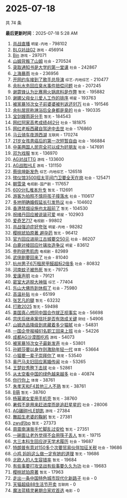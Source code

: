 # 2025-07-18

共 74 条


<!-- BEGIN -->

**最后更新时间**：2025-07-18 5:28 AM
1. [肖战直播](https://m.weibo.cn/search?containerid=100103type%3D1%26t%3D10%26q%3D%E8%82%96%E6%88%98%E7%9B%B4%E6%92%AD&stream_entry_id=31&isnewpage=1&extparam=seat%3D1%26dgr%3D0%26filter_type%3Drealtimehot%26c_type%3D31%26band_rank%3D1%26pos%3D0%26realpos%3D1%26flag%3D16%26stream_entry_id%3D31%26lcate%3D5001%26cate%3D5001%26q%3D%25E8%2582%2596%25E6%2588%2598%25E7%259B%25B4%25E6%2592%25AD%26display_time%3D1752770282%26pre_seqid%3D1752770282621099630133) `明星-内地` - 798102
2. [BLG对战G2](https://m.weibo.cn/search?containerid=100103type%3D1%26t%3D10%26q%3D%23BLG%E5%AF%B9%E6%88%98G2%23&stream_entry_id=31&isnewpage=1&extparam=seat%3D1%26dgr%3D0%26filter_type%3Drealtimehot%26c_type%3D31%26band_rank%3D14%26pos%3D13%26realpos%3D14%26flag%3D0%26stream_entry_id%3D31%26lcate%3D5001%26cate%3D5001%26q%3D%2523BLG%25E5%25AF%25B9%25E6%2588%2598G2%2523%26display_time%3D1752770282%26pre_seqid%3D1752770282621099630133) `游戏` - 456914
3. [Bin](https://m.weibo.cn/search?containerid=100103type%3D1%26t%3D10%26q%3DBin&stream_entry_id=31&isnewpage=1&extparam=seat%3D1%26band_rank%3D1%26dgr%3D0%26filter_type%3Drealtimehot%26c_type%3D31%26flag%3D1%26pos%3D0%26cate%3D5001%26realpos%3D1%26stream_entry_id%3D31%26lcate%3D5001%26q%3DBin%26display_time%3D1752777761%26pre_seqid%3D1752777761540911788102) `游戏` - 297071
4. [山姆背叛了山姆](https://m.weibo.cn/search?containerid=100103type%3D1%26t%3D10%26q%3D%23%E5%B1%B1%E5%A7%86%E8%83%8C%E5%8F%9B%E4%BA%86%E5%B1%B1%E5%A7%86%23&stream_entry_id=31&isnewpage=1&extparam=seat%3D1%26dgr%3D0%26filter_type%3Drealtimehot%26c_type%3D31%26band_rank%3D2%26pos%3D1%26realpos%3D2%26flag%3D0%26stream_entry_id%3D31%26lcate%3D5001%26cate%3D5001%26q%3D%2523%25E5%25B1%25B1%25E5%25A7%2586%25E8%2583%258C%25E5%258F%259B%25E4%25BA%2586%25E5%25B1%25B1%25E5%25A7%2586%2523%26display_time%3D1752770282%26pre_seqid%3D1752770282621099630133) `社会` - 270524
5. [录取通知书是大学的第一堂课](https://m.weibo.cn/search?containerid=100103type%3D1%26t%3D10%26q%3D%23%E5%BD%95%E5%8F%96%E9%80%9A%E7%9F%A5%E4%B9%A6%E6%98%AF%E5%A4%A7%E5%AD%A6%E7%9A%84%E7%AC%AC%E4%B8%80%E5%A0%82%E8%AF%BE%23&stream_entry_id=31&isnewpage=1&extparam=seat%3D1%26dgr%3D0%26filter_type%3Drealtimehot%26c_type%3D31%26band_rank%3D3%26pos%3D2%26realpos%3D3%26flag%3D0%26stream_entry_id%3D31%26lcate%3D5001%26cate%3D5001%26q%3D%2523%25E5%25BD%2595%25E5%258F%2596%25E9%2580%259A%25E7%259F%25A5%25E4%25B9%25A6%25E6%2598%25AF%25E5%25A4%25A7%25E5%25AD%25A6%25E7%259A%2584%25E7%25AC%25AC%25E4%25B8%2580%25E5%25A0%2582%25E8%25AF%25BE%2523%26display_time%3D1752770282%26pre_seqid%3D1752770282621099630133) `社会` - 242867
6. [上海暴雨](https://m.weibo.cn/search?containerid=100103type%3D1%26t%3D10%26q%3D%E4%B8%8A%E6%B5%B7%E6%9A%B4%E9%9B%A8&stream_entry_id=31&isnewpage=1&extparam=seat%3D1%26dgr%3D0%26filter_type%3Drealtimehot%26c_type%3D31%26band_rank%3D4%26pos%3D3%26realpos%3D4%26flag%3D0%26stream_entry_id%3D31%26lcate%3D5001%26cate%3D5001%26q%3D%25E4%25B8%258A%25E6%25B5%25B7%25E6%259A%25B4%25E9%259B%25A8%26display_time%3D1752770282%26pre_seqid%3D1752770282621099630133) `社会` - 236956
7. [开网约车接到了歌手总导演](https://m.weibo.cn/search?containerid=100103type%3D1%26t%3D10%26q%3D%E5%BC%80%E7%BD%91%E7%BA%A6%E8%BD%A6%E6%8E%A5%E5%88%B0%E4%BA%86%E6%AD%8C%E6%89%8B%E6%80%BB%E5%AF%BC%E6%BC%94&stream_entry_id=31&isnewpage=1&extparam=seat%3D1%26dgr%3D0%26filter_type%3Drealtimehot%26c_type%3D31%26band_rank%3D5%26pos%3D4%26realpos%3D5%26flag%3D1%26stream_entry_id%3D31%26lcate%3D5001%26cate%3D5001%26q%3D%25E5%25BC%2580%25E7%25BD%2591%25E7%25BA%25A6%25E8%25BD%25A6%25E6%258E%25A5%25E5%2588%25B0%25E4%25BA%2586%25E6%25AD%258C%25E6%2589%258B%25E6%2580%25BB%25E5%25AF%25BC%25E6%25BC%2594%26display_time%3D1752770282%26pre_seqid%3D1752770282621099630133) `综艺-内地综艺` - 210477
8. [余杭水务回应臭水事件赔偿问题](https://m.weibo.cn/search?containerid=100103type%3D1%26t%3D10%26q%3D%23%E4%BD%99%E6%9D%AD%E6%B0%B4%E5%8A%A1%E5%9B%9E%E5%BA%94%E8%87%AD%E6%B0%B4%E4%BA%8B%E4%BB%B6%E8%B5%94%E5%81%BF%E9%97%AE%E9%A2%98%23&stream_entry_id=31&isnewpage=1&extparam=seat%3D1%26dgr%3D0%26filter_type%3Drealtimehot%26c_type%3D31%26band_rank%3D6%26pos%3D5%26realpos%3D6%26flag%3D1%26stream_entry_id%3D31%26lcate%3D5001%26cate%3D5001%26q%3D%2523%25E4%25BD%2599%25E6%259D%25AD%25E6%25B0%25B4%25E5%258A%25A1%25E5%259B%259E%25E5%25BA%2594%25E8%2587%25AD%25E6%25B0%25B4%25E4%25BA%258B%25E4%25BB%25B6%25E8%25B5%2594%25E5%2581%25BF%25E9%2597%25AE%25E9%25A2%2598%2523%26display_time%3D1752770282%26pre_seqid%3D1752770282621099630133) `社会` - 207245
9. [谢霆锋认为比赛用火锅底料是作弊](https://m.weibo.cn/search?containerid=100103type%3D1%26t%3D10%26q%3D%E8%B0%A2%E9%9C%86%E9%94%8B%E8%AE%A4%E4%B8%BA%E6%AF%94%E8%B5%9B%E7%94%A8%E7%81%AB%E9%94%85%E5%BA%95%E6%96%99%E6%98%AF%E4%BD%9C%E5%BC%8A&stream_entry_id=31&isnewpage=1&extparam=seat%3D1%26dgr%3D0%26filter_type%3Drealtimehot%26c_type%3D31%26band_rank%3D7%26pos%3D6%26realpos%3D7%26flag%3D0%26stream_entry_id%3D31%26lcate%3D5001%26cate%3D5001%26q%3D%25E8%25B0%25A2%25E9%259C%2586%25E9%2594%258B%25E8%25AE%25A4%25E4%25B8%25BA%25E6%25AF%2594%25E8%25B5%259B%25E7%2594%25A8%25E7%2581%25AB%25E9%2594%2585%25E5%25BA%2595%25E6%2596%2599%25E6%2598%25AF%25E4%25BD%259C%25E5%25BC%258A%26display_time%3D1752770282%26pre_seqid%3D1752770282621099630133) `暂无` - 195882
10. [谢娜父母女儿爱人工作的排序](https://m.weibo.cn/search?containerid=100103type%3D1%26t%3D10%26q%3D%23%E8%B0%A2%E5%A8%9C%E7%88%B6%E6%AF%8D%E5%A5%B3%E5%84%BF%E7%88%B1%E4%BA%BA%E5%B7%A5%E4%BD%9C%E7%9A%84%E6%8E%92%E5%BA%8F%23&stream_entry_id=31&isnewpage=1&extparam=seat%3D1%26dgr%3D0%26filter_type%3Drealtimehot%26c_type%3D31%26band_rank%3D8%26pos%3D7%26realpos%3D8%26flag%3D0%26stream_entry_id%3D31%26lcate%3D5001%26cate%3D5001%26q%3D%2523%25E8%25B0%25A2%25E5%25A8%259C%25E7%2588%25B6%25E6%25AF%258D%25E5%25A5%25B3%25E5%2584%25BF%25E7%2588%25B1%25E4%25BA%25BA%25E5%25B7%25A5%25E4%25BD%259C%25E7%259A%2584%25E6%258E%2592%25E5%25BA%258F%2523%26display_time%3D1752770282%26pre_seqid%3D1752770282621099630133) `明星` - 193763
11. [被家暴16次女子前婆婆被判返还91万](https://m.weibo.cn/search?containerid=100103type%3D1%26t%3D10%26q%3D%23%E8%A2%AB%E5%AE%B6%E6%9A%B416%E6%AC%A1%E5%A5%B3%E5%AD%90%E5%89%8D%E5%A9%86%E5%A9%86%E8%A2%AB%E5%88%A4%E8%BF%94%E8%BF%9891%E4%B8%87%23&stream_entry_id=31&isnewpage=1&extparam=seat%3D1%26dgr%3D0%26filter_type%3Drealtimehot%26c_type%3D31%26band_rank%3D9%26pos%3D8%26realpos%3D9%26flag%3D0%26stream_entry_id%3D31%26lcate%3D5001%26cate%3D5001%26q%3D%2523%25E8%25A2%25AB%25E5%25AE%25B6%25E6%259A%25B416%25E6%25AC%25A1%25E5%25A5%25B3%25E5%25AD%2590%25E5%2589%258D%25E5%25A9%2586%25E5%25A9%2586%25E8%25A2%25AB%25E5%2588%25A4%25E8%25BF%2594%25E8%25BF%259891%25E4%25B8%2587%2523%26display_time%3D1752770282%26pre_seqid%3D1752770282621099630133) `社会` - 191546
12. [余杭居民称淋浴后全身都是臭的](https://m.weibo.cn/search?containerid=100103type%3D1%26t%3D10%26q%3D%23%E4%BD%99%E6%9D%AD%E5%B1%85%E6%B0%91%E7%A7%B0%E6%B7%8B%E6%B5%B4%E5%90%8E%E5%85%A8%E8%BA%AB%E9%83%BD%E6%98%AF%E8%87%AD%E7%9A%84%23&stream_entry_id=31&isnewpage=1&extparam=seat%3D1%26dgr%3D0%26filter_type%3Drealtimehot%26c_type%3D31%26band_rank%3D10%26pos%3D9%26realpos%3D10%26flag%3D1%26stream_entry_id%3D31%26lcate%3D5001%26cate%3D5001%26q%3D%2523%25E4%25BD%2599%25E6%259D%25AD%25E5%25B1%2585%25E6%25B0%2591%25E7%25A7%25B0%25E6%25B7%258B%25E6%25B5%25B4%25E5%2590%258E%25E5%2585%25A8%25E8%25BA%25AB%25E9%2583%25BD%25E6%2598%25AF%25E8%2587%25AD%25E7%259A%2584%2523%26display_time%3D1752770282%26pre_seqid%3D1752770282621099630133) `社会` - 190335
13. [宝剑嫂雨哥分手](https://m.weibo.cn/search?containerid=100103type%3D1%26t%3D10%26q%3D%E5%AE%9D%E5%89%91%E5%AB%82%E9%9B%A8%E5%93%A5%E5%88%86%E6%89%8B&stream_entry_id=31&isnewpage=1&extparam=seat%3D1%26dgr%3D0%26filter_type%3Drealtimehot%26c_type%3D31%26band_rank%3D11%26pos%3D10%26realpos%3D11%26flag%3D2%26stream_entry_id%3D31%26lcate%3D5001%26cate%3D5001%26q%3D%25E5%25AE%259D%25E5%2589%2591%25E5%25AB%2582%25E9%259B%25A8%25E5%2593%25A5%25E5%2588%2586%25E6%2589%258B%26display_time%3D1752770282%26pre_seqid%3D1752770282621099630133) `暂无` - 184543
14. [网红阿家高考成绩462分](https://m.weibo.cn/search?containerid=100103type%3D1%26t%3D10%26q%3D%23%E7%BD%91%E7%BA%A2%E9%98%BF%E5%AE%B6%E9%AB%98%E8%80%83%E6%88%90%E7%BB%A9462%E5%88%86%23&stream_entry_id=31&isnewpage=1&extparam=seat%3D1%26dgr%3D0%26filter_type%3Drealtimehot%26c_type%3D31%26band_rank%3D12%26pos%3D11%26realpos%3D12%26flag%3D1%26stream_entry_id%3D31%26lcate%3D5001%26cate%3D5001%26q%3D%2523%25E7%25BD%2591%25E7%25BA%25A2%25E9%2598%25BF%25E5%25AE%25B6%25E9%25AB%2598%25E8%2580%2583%25E6%2588%2590%25E7%25BB%25A9462%25E5%2588%2586%2523%26display_time%3D1752770282%26pre_seqid%3D1752770282621099630133) `社会` - 181875
15. [网红老板西藏自驾途中去世](https://m.weibo.cn/search?containerid=100103type%3D1%26t%3D10%26q%3D%23%E7%BD%91%E7%BA%A2%E8%80%81%E6%9D%BF%E8%A5%BF%E8%97%8F%E8%87%AA%E9%A9%BE%E9%80%94%E4%B8%AD%E5%8E%BB%E4%B8%96%23&stream_entry_id=31&isnewpage=1&extparam=seat%3D1%26dgr%3D0%26filter_type%3Drealtimehot%26c_type%3D31%26band_rank%3D13%26pos%3D12%26realpos%3D13%26flag%3D0%26stream_entry_id%3D31%26lcate%3D5001%26cate%3D5001%26q%3D%2523%25E7%25BD%2591%25E7%25BA%25A2%25E8%2580%2581%25E6%259D%25BF%25E8%25A5%25BF%25E8%2597%258F%25E8%2587%25AA%25E9%25A9%25BE%25E9%2580%2594%25E4%25B8%25AD%25E5%258E%25BB%25E4%25B8%2596%2523%26display_time%3D1752770282%26pre_seqid%3D1752770282621099630133) `社会` - 176860
16. [马云骑车夜游西湖](https://m.weibo.cn/search?containerid=100103type%3D1%26t%3D10%26q%3D%23%E9%A9%AC%E4%BA%91%E9%AA%91%E8%BD%A6%E5%A4%9C%E6%B8%B8%E8%A5%BF%E6%B9%96%23&stream_entry_id=31&isnewpage=1&extparam=seat%3D1%26dgr%3D0%26filter_type%3Drealtimehot%26c_type%3D31%26band_rank%3D15%26pos%3D14%26realpos%3D15%26flag%3D0%26stream_entry_id%3D31%26lcate%3D5001%26cate%3D5001%26q%3D%2523%25E9%25A9%25AC%25E4%25BA%2591%25E9%25AA%2591%25E8%25BD%25A6%25E5%25A4%259C%25E6%25B8%25B8%25E8%25A5%25BF%25E6%25B9%2596%2523%26display_time%3D1752770282%26pre_seqid%3D1752770282621099630133) `互联网` - 170274
17. [21岁女孩患癌后的第一次短暂自由](https://m.weibo.cn/search?containerid=100103type%3D1%26t%3D10%26q%3D%2321%E5%B2%81%E5%A5%B3%E5%AD%A9%E6%82%A3%E7%99%8C%E5%90%8E%E7%9A%84%E7%AC%AC%E4%B8%80%E6%AC%A1%E7%9F%AD%E6%9A%82%E8%87%AA%E7%94%B1%23&stream_entry_id=31&isnewpage=1&extparam=seat%3D1%26dgr%3D0%26filter_type%3Drealtimehot%26c_type%3D31%26band_rank%3D16%26pos%3D15%26realpos%3D16%26flag%3D0%26stream_entry_id%3D31%26lcate%3D5001%26cate%3D5001%26q%3D%252321%25E5%25B2%2581%25E5%25A5%25B3%25E5%25AD%25A9%25E6%2582%25A3%25E7%2599%258C%25E5%2590%258E%25E7%259A%2584%25E7%25AC%25AC%25E4%25B8%2580%25E6%25AC%25A1%25E7%259F%25AD%25E6%259A%2582%25E8%2587%25AA%25E7%2594%25B1%2523%26display_time%3D1752770282%26pre_seqid%3D1752770282621099630133) `社会` - 166884
18. [中美两国人民完全可以成为好朋友](https://m.weibo.cn/search?containerid=100103type%3D1%26t%3D10%26q%3D%23%E4%B8%AD%E7%BE%8E%E4%B8%A4%E5%9B%BD%E4%BA%BA%E6%B0%91%E5%AE%8C%E5%85%A8%E5%8F%AF%E4%BB%A5%E6%88%90%E4%B8%BA%E5%A5%BD%E6%9C%8B%E5%8F%8B%23&stream_entry_id=31&isnewpage=1&extparam=seat%3D1%26dgr%3D0%26filter_type%3Drealtimehot%26c_type%3D31%26band_rank%3D25%26pos%3D24%26realpos%3D25%26flag%3D1%26stream_entry_id%3D31%26lcate%3D5001%26cate%3D5001%26q%3D%2523%25E4%25B8%25AD%25E7%25BE%258E%25E4%25B8%25A4%25E5%259B%25BD%25E4%25BA%25BA%25E6%25B0%2591%25E5%25AE%258C%25E5%2585%25A8%25E5%258F%25AF%25E4%25BB%25A5%25E6%2588%2590%25E4%25B8%25BA%25E5%25A5%25BD%25E6%259C%258B%25E5%258F%258B%2523%26display_time%3D1752770282%26pre_seqid%3D1752770282621099630133) `社会` - 147691
19. [邓为戏服](https://m.weibo.cn/search?containerid=100103type%3D1%26t%3D10%26q%3D%E9%82%93%E4%B8%BA%E6%88%8F%E6%9C%8D&stream_entry_id=31&isnewpage=1&extparam=seat%3D1%26dgr%3D0%26filter_type%3Drealtimehot%26c_type%3D31%26band_rank%3D17%26pos%3D16%26realpos%3D17%26flag%3D0%26stream_entry_id%3D31%26lcate%3D5001%26cate%3D5001%26q%3D%25E9%2582%2593%25E4%25B8%25BA%25E6%2588%258F%25E6%259C%258D%26display_time%3D1752770282%26pre_seqid%3D1752770282621099630133) `暂无` - 136970
20. [AG对战TTG](https://m.weibo.cn/search?containerid=100103type%3D1%26t%3D10%26q%3D%23AG%E5%AF%B9%E6%88%98TTG%23&stream_entry_id=31&isnewpage=1&extparam=seat%3D1%26dgr%3D0%26filter_type%3Drealtimehot%26c_type%3D31%26band_rank%3D18%26pos%3D17%26realpos%3D18%26flag%3D0%26stream_entry_id%3D31%26lcate%3D5001%26cate%3D5001%26q%3D%2523AG%25E5%25AF%25B9%25E6%2588%2598TTG%2523%26display_time%3D1752770282%26pre_seqid%3D1752770282621099630133) `游戏` - 133600
21. [AG战胜HLE](https://m.weibo.cn/search?containerid=100103type%3D1%26t%3D10%26q%3D%23AG%E6%88%98%E8%83%9CHLE%23&stream_entry_id=31&isnewpage=1&extparam=seat%3D1%26dgr%3D0%26filter_type%3Drealtimehot%26c_type%3D31%26band_rank%3D19%26pos%3D18%26realpos%3D19%26flag%3D0%26stream_entry_id%3D31%26lcate%3D5001%26cate%3D5001%26q%3D%2523AG%25E6%2588%2598%25E8%2583%259CHLE%2523%26display_time%3D1752770282%26pre_seqid%3D1752770282621099630133) `游戏` - 131150
22. [蔡徐坤新发色](https://m.weibo.cn/search?containerid=100103type%3D1%26t%3D10%26q%3D%E8%94%A1%E5%BE%90%E5%9D%A4%E6%96%B0%E5%8F%91%E8%89%B2&stream_entry_id=31&isnewpage=1&extparam=seat%3D1%26dgr%3D0%26filter_type%3Drealtimehot%26c_type%3D31%26band_rank%3D20%26pos%3D19%26realpos%3D20%26flag%3D0%26stream_entry_id%3D31%26lcate%3D5001%26cate%3D5001%26q%3D%25E8%2594%25A1%25E5%25BE%2590%25E5%259D%25A4%25E6%2596%25B0%25E5%258F%2591%25E8%2589%25B2%26display_time%3D1752770282%26pre_seqid%3D1752770282621099630133) `综艺-内地综艺` - 126518
23. [殡仪馆3500招太平间门卫要全天在岗](https://m.weibo.cn/search?containerid=100103type%3D1%26t%3D10%26q%3D%23%E6%AE%A1%E4%BB%AA%E9%A6%863500%E6%8B%9B%E5%A4%AA%E5%B9%B3%E9%97%B4%E9%97%A8%E5%8D%AB%E8%A6%81%E5%85%A8%E5%A4%A9%E5%9C%A8%E5%B2%97%23&stream_entry_id=31&isnewpage=1&extparam=seat%3D1%26dgr%3D0%26filter_type%3Drealtimehot%26c_type%3D31%26band_rank%3D21%26pos%3D20%26realpos%3D21%26flag%3D0%26stream_entry_id%3D31%26lcate%3D5001%26cate%3D5001%26q%3D%2523%25E6%25AE%25A1%25E4%25BB%25AA%25E9%25A6%25863500%25E6%258B%259B%25E5%25A4%25AA%25E5%25B9%25B3%25E9%2597%25B4%25E9%2597%25A8%25E5%258D%25AB%25E8%25A6%2581%25E5%2585%25A8%25E5%25A4%25A9%25E5%259C%25A8%25E5%25B2%2597%2523%26display_time%3D1752770282%26pre_seqid%3D1752770282621099630133) `社会` - 125471
24. [朝雪录](https://m.weibo.cn/search?containerid=100103type%3D1%26t%3D10%26q%3D%E6%9C%9D%E9%9B%AA%E5%BD%95&stream_entry_id=31&isnewpage=1&extparam=seat%3D1%26dgr%3D0%26filter_type%3Drealtimehot%26c_type%3D31%26band_rank%3D22%26pos%3D21%26realpos%3D22%26flag%3D0%26stream_entry_id%3D31%26lcate%3D5001%26cate%3D5001%26q%3D%25E6%259C%259D%25E9%259B%25AA%25E5%25BD%2595%26display_time%3D1752770282%26pre_seqid%3D1752770282621099630133) `电视剧-国产剧` - 117657
25. [600分扎堆本升专](https://m.weibo.cn/search?containerid=100103type%3D1%26t%3D10%26q%3D600%E5%88%86%E6%89%8E%E5%A0%86%E6%9C%AC%E5%8D%87%E4%B8%93&stream_entry_id=31&isnewpage=1&extparam=seat%3D1%26dgr%3D0%26filter_type%3Drealtimehot%26c_type%3D31%26band_rank%3D23%26pos%3D22%26realpos%3D23%26flag%3D0%26stream_entry_id%3D31%26lcate%3D5001%26cate%3D5001%26q%3D600%25E5%2588%2586%25E6%2589%258E%25E5%25A0%2586%25E6%259C%25AC%25E5%258D%2587%25E4%25B8%2593%26display_time%3D1752770282%26pre_seqid%3D1752770282621099630133) `暂无` - 112691
26. [游客为拍照不慎将孩子撞落水](https://m.weibo.cn/search?containerid=100103type%3D1%26t%3D10%26q%3D%23%E6%B8%B8%E5%AE%A2%E4%B8%BA%E6%8B%8D%E7%85%A7%E4%B8%8D%E6%85%8E%E5%B0%86%E5%AD%A9%E5%AD%90%E6%92%9E%E8%90%BD%E6%B0%B4%23&stream_entry_id=31&isnewpage=1&extparam=seat%3D1%26dgr%3D0%26filter_type%3Drealtimehot%26c_type%3D31%26band_rank%3D24%26pos%3D23%26realpos%3D24%26flag%3D1%26stream_entry_id%3D31%26lcate%3D5001%26cate%3D5001%26q%3D%2523%25E6%25B8%25B8%25E5%25AE%25A2%25E4%25B8%25BA%25E6%258B%258D%25E7%2585%25A7%25E4%25B8%258D%25E6%2585%258E%25E5%25B0%2586%25E5%25AD%25A9%25E5%25AD%2590%25E6%2592%259E%25E8%2590%25BD%25E6%25B0%25B4%2523%26display_time%3D1752770282%26pre_seqid%3D1752770282621099630133) `社会` - 110617
27. [多地明确婚假延长引发热议](https://m.weibo.cn/search?containerid=100103type%3D1%26t%3D10%26q%3D%23%E5%A4%9A%E5%9C%B0%E6%98%8E%E7%A1%AE%E5%A9%9A%E5%81%87%E5%BB%B6%E9%95%BF%E5%BC%95%E5%8F%91%E7%83%AD%E8%AE%AE%23&stream_entry_id=31&isnewpage=1&extparam=seat%3D1%26dgr%3D0%26filter_type%3Drealtimehot%26c_type%3D31%26band_rank%3D26%26pos%3D25%26realpos%3D26%26flag%3D1%26stream_entry_id%3D31%26lcate%3D5001%26cate%3D5001%26q%3D%2523%25E5%25A4%259A%25E5%259C%25B0%25E6%2598%258E%25E7%25A1%25AE%25E5%25A9%259A%25E5%2581%2587%25E5%25BB%25B6%25E9%2595%25BF%25E5%25BC%2595%25E5%258F%2591%25E7%2583%25AD%25E8%25AE%25AE%2523%26display_time%3D1752770282%26pre_seqid%3D1752770282621099630133) `社会` - 104602
28. [香港禁烟设施也太超前了](https://m.weibo.cn/search?containerid=100103type%3D1%26t%3D10%26q%3D%E9%A6%99%E6%B8%AF%E7%A6%81%E7%83%9F%E8%AE%BE%E6%96%BD%E4%B9%9F%E5%A4%AA%E8%B6%85%E5%89%8D%E4%BA%86&stream_entry_id=31&isnewpage=1&extparam=seat%3D1%26dgr%3D0%26filter_type%3Drealtimehot%26c_type%3D31%26band_rank%3D27%26pos%3D26%26realpos%3D27%26flag%3D0%26stream_entry_id%3D31%26lcate%3D5001%26cate%3D5001%26q%3D%25E9%25A6%2599%25E6%25B8%25AF%25E7%25A6%2581%25E7%2583%259F%25E8%25AE%25BE%25E6%2596%25BD%25E4%25B9%259F%25E5%25A4%25AA%25E8%25B6%2585%25E5%2589%258D%25E4%25BA%2586%26display_time%3D1752770282%26pre_seqid%3D1752770282621099630133) `暂无` - 104530
29. [祝绪丹回应被说装可爱](https://m.weibo.cn/search?containerid=100103type%3D1%26t%3D10%26q%3D%E7%A5%9D%E7%BB%AA%E4%B8%B9%E5%9B%9E%E5%BA%94%E8%A2%AB%E8%AF%B4%E8%A3%85%E5%8F%AF%E7%88%B1&stream_entry_id=31&isnewpage=1&extparam=seat%3D1%26dgr%3D0%26filter_type%3Drealtimehot%26c_type%3D31%26band_rank%3D28%26pos%3D27%26realpos%3D28%26flag%3D0%26stream_entry_id%3D31%26lcate%3D5001%26cate%3D5001%26q%3D%25E7%25A5%259D%25E7%25BB%25AA%25E4%25B8%25B9%25E5%259B%259E%25E5%25BA%2594%25E8%25A2%25AB%25E8%25AF%25B4%25E8%25A3%2585%25E5%258F%25AF%25E7%2588%25B1%26display_time%3D1752770282%26pre_seqid%3D1752770282621099630133) `明星` - 102903
30. [爱奇艺717](https://m.weibo.cn/search?containerid=100103type%3D1%26t%3D10%26q%3D%23%E7%88%B1%E5%A5%87%E8%89%BA717%23&stream_entry_id=31&isnewpage=1&extparam=seat%3D1%26dgr%3D0%26filter_type%3Drealtimehot%26c_type%3D31%26band_rank%3D29%26pos%3D28%26realpos%3D29%26flag%3D0%26stream_entry_id%3D31%26lcate%3D5001%26cate%3D5001%26q%3D%2523%25E7%2588%25B1%25E5%25A5%2587%25E8%2589%25BA717%2523%26display_time%3D1752770282%26pre_seqid%3D1752770282621099630133) `电视剧` - 99802
31. [肖战强迫症好夸张](https://m.weibo.cn/search?containerid=100103type%3D1%26t%3D10%26q%3D%23%E8%82%96%E6%88%98%E5%BC%BA%E8%BF%AB%E7%97%87%E5%A5%BD%E5%A4%B8%E5%BC%A0%23&stream_entry_id=31&isnewpage=1&extparam=seat%3D1%26dgr%3D0%26filter_type%3Drealtimehot%26c_type%3D31%26band_rank%3D30%26pos%3D29%26realpos%3D30%26flag%3D1%26stream_entry_id%3D31%26lcate%3D5001%26cate%3D5001%26q%3D%2523%25E8%2582%2596%25E6%2588%2598%25E5%25BC%25BA%25E8%25BF%25AB%25E7%2597%2587%25E5%25A5%25BD%25E5%25A4%25B8%25E5%25BC%25A0%2523%26display_time%3D1752770282%26pre_seqid%3D1752770282621099630133) `明星-内地` - 98282
32. [樱桃琥珀原著 避孕药](https://m.weibo.cn/search?containerid=100103type%3D1%26t%3D10%26q%3D%E6%A8%B1%E6%A1%83%E7%90%A5%E7%8F%80%E5%8E%9F%E8%91%97+%E9%81%BF%E5%AD%95%E8%8D%AF&stream_entry_id=31&isnewpage=1&extparam=seat%3D1%26dgr%3D0%26filter_type%3Drealtimehot%26c_type%3D31%26band_rank%3D31%26pos%3D30%26realpos%3D31%26flag%3D0%26stream_entry_id%3D31%26lcate%3D5001%26cate%3D5001%26q%3D%25E6%25A8%25B1%25E6%25A1%2583%25E7%2590%25A5%25E7%258F%2580%25E5%258E%259F%25E8%2591%2597%2520%25E9%2581%25BF%25E5%25AD%2595%25E8%258D%25AF%26display_time%3D1752770282%26pre_seqid%3D1752770282621099630133) `暂无` - 96412
33. [官方回应进丽江古城要交50元](https://m.weibo.cn/search?containerid=100103type%3D1%26t%3D10%26q%3D%23%E5%AE%98%E6%96%B9%E5%9B%9E%E5%BA%94%E8%BF%9B%E4%B8%BD%E6%B1%9F%E5%8F%A4%E5%9F%8E%E8%A6%81%E4%BA%A450%E5%85%83%23&stream_entry_id=31&isnewpage=1&extparam=seat%3D1%26dgr%3D0%26filter_type%3Drealtimehot%26c_type%3D31%26band_rank%3D32%26pos%3D31%26realpos%3D32%26flag%3D1%26stream_entry_id%3D31%26lcate%3D5001%26cate%3D5001%26q%3D%2523%25E5%25AE%2598%25E6%2596%25B9%25E5%259B%259E%25E5%25BA%2594%25E8%25BF%259B%25E4%25B8%25BD%25E6%25B1%259F%25E5%258F%25A4%25E5%259F%258E%25E8%25A6%2581%25E4%25BA%25A450%25E5%2585%2583%2523%26display_time%3D1752770282%26pre_seqid%3D1752770282621099630133) `社会` - 86207
34. [白鹿对接回应叶璃妆造争议](https://m.weibo.cn/search?containerid=100103type%3D1%26t%3D10%26q%3D%23%E7%99%BD%E9%B9%BF%E5%AF%B9%E6%8E%A5%E5%9B%9E%E5%BA%94%E5%8F%B6%E7%92%83%E5%A6%86%E9%80%A0%E4%BA%89%E8%AE%AE%23&stream_entry_id=31&isnewpage=1&extparam=seat%3D1%26dgr%3D0%26filter_type%3Drealtimehot%26c_type%3D31%26band_rank%3D33%26pos%3D32%26realpos%3D33%26flag%3D0%26stream_entry_id%3D31%26lcate%3D5001%26cate%3D5001%26q%3D%2523%25E7%2599%25BD%25E9%25B9%25BF%25E5%25AF%25B9%25E6%258E%25A5%25E5%259B%259E%25E5%25BA%2594%25E5%258F%25B6%25E7%2592%2583%25E5%25A6%2586%25E9%2580%25A0%25E4%25BA%2589%25E8%25AE%25AE%2523%26display_time%3D1752770282%26pre_seqid%3D1752770282621099630133) `明星` - 83612
35. [李昀锐秀肌肉](https://m.weibo.cn/search?containerid=100103type%3D1%26t%3D10%26q%3D%23%E6%9D%8E%E6%98%80%E9%94%90%E7%A7%80%E8%82%8C%E8%82%89%23&stream_entry_id=31&isnewpage=1&extparam=seat%3D1%26dgr%3D0%26filter_type%3Drealtimehot%26c_type%3D31%26band_rank%3D34%26pos%3D33%26realpos%3D34%26flag%3D0%26stream_entry_id%3D31%26lcate%3D5001%26cate%3D5001%26q%3D%2523%25E6%259D%258E%25E6%2598%2580%25E9%2594%2590%25E7%25A7%2580%25E8%2582%258C%25E8%2582%2589%2523%26display_time%3D1752770282%26pre_seqid%3D1752770282621099630133) `电视剧` - 82989
36. [武侠剧要回来了](https://m.weibo.cn/search?containerid=100103type%3D1%26t%3D10%26q%3D%23%E6%AD%A6%E4%BE%A0%E5%89%A7%E8%A6%81%E5%9B%9E%E6%9D%A5%E4%BA%86%23&stream_entry_id=31&isnewpage=1&extparam=seat%3D1%26dgr%3D0%26filter_type%3Drealtimehot%26c_type%3D31%26band_rank%3D35%26pos%3D34%26realpos%3D35%26flag%3D0%26stream_entry_id%3D31%26lcate%3D5001%26cate%3D5001%26q%3D%2523%25E6%25AD%25A6%25E4%25BE%25A0%25E5%2589%25A7%25E8%25A6%2581%25E5%259B%259E%25E6%259D%25A5%25E4%25BA%2586%2523%26display_time%3D1752770282%26pre_seqid%3D1752770282621099630133) `社会` - 81040
37. [杭州男子6万租房甲醛超标2倍多](https://m.weibo.cn/search?containerid=100103type%3D1%26t%3D10%26q%3D%23%E6%9D%AD%E5%B7%9E%E7%94%B7%E5%AD%906%E4%B8%87%E7%A7%9F%E6%88%BF%E7%94%B2%E9%86%9B%E8%B6%85%E6%A0%872%E5%80%8D%E5%A4%9A%23&stream_entry_id=31&isnewpage=1&extparam=seat%3D1%26band_rank%3D6%26dgr%3D0%26filter_type%3Drealtimehot%26c_type%3D31%26flag%3D1%26pos%3D5%26cate%3D5001%26realpos%3D6%26stream_entry_id%3D31%26lcate%3D5001%26q%3D%2523%25E6%259D%25AD%25E5%25B7%259E%25E7%2594%25B7%25E5%25AD%25906%25E4%25B8%2587%25E7%25A7%259F%25E6%2588%25BF%25E7%2594%25B2%25E9%2586%259B%25E8%25B6%2585%25E6%25A0%25872%25E5%2580%258D%25E5%25A4%259A%2523%26display_time%3D1752777761%26pre_seqid%3D1752777761540911788102) `社会` - 80832
38. [河南蚊子被热死](https://m.weibo.cn/search?containerid=100103type%3D1%26t%3D10%26q%3D%E6%B2%B3%E5%8D%97%E8%9A%8A%E5%AD%90%E8%A2%AB%E7%83%AD%E6%AD%BB&stream_entry_id=31&isnewpage=1&extparam=seat%3D1%26dgr%3D0%26filter_type%3Drealtimehot%26c_type%3D31%26band_rank%3D36%26pos%3D35%26realpos%3D36%26flag%3D0%26stream_entry_id%3D31%26lcate%3D5001%26cate%3D5001%26q%3D%25E6%25B2%25B3%25E5%258D%2597%25E8%259A%258A%25E5%25AD%2590%25E8%25A2%25AB%25E7%2583%25AD%25E6%25AD%25BB%26display_time%3D1752770282%26pre_seqid%3D1752770282621099630133) `暂无` - 79725
39. [爱康声明](https://m.weibo.cn/search?containerid=100103type%3D1%26t%3D10%26q%3D%23%E7%88%B1%E5%BA%B7%E5%A3%B0%E6%98%8E%23&stream_entry_id=31&isnewpage=1&extparam=seat%3D1%26c_type%3D31%26realpos%3D14%26q%3D%2523%25E7%2588%25B1%25E5%25BA%25B7%25E5%25A3%25B0%25E6%2598%258E%2523%26dgr%3D0%26stream_entry_id%3D31%26lcate%3D5001%26flag%3D0%26cate%3D5001%26band_rank%3D14%26pos%3D13%26filter_type%3Drealtimehot%26display_time%3D1752773325%26pre_seqid%3D1752773325599011293598) `社会` - 79121
40. [密室大逃脱大神版](https://m.weibo.cn/search?containerid=100103type%3D1%26t%3D10%26q%3D%E5%AF%86%E5%AE%A4%E5%A4%A7%E9%80%83%E8%84%B1%E5%A4%A7%E7%A5%9E%E7%89%88&stream_entry_id=31&isnewpage=1&extparam=seat%3D1%26dgr%3D0%26filter_type%3Drealtimehot%26c_type%3D31%26band_rank%3D37%26pos%3D36%26realpos%3D37%26flag%3D0%26stream_entry_id%3D31%26lcate%3D5001%26cate%3D5001%26q%3D%25E5%25AF%2586%25E5%25AE%25A4%25E5%25A4%25A7%25E9%2580%2583%25E8%2584%25B1%25E5%25A4%25A7%25E7%25A5%259E%25E7%2589%2588%26display_time%3D1752770282%26pre_seqid%3D1752770282621099630133) `综艺` - 77404
41. [乐山大佛热到休假了](https://m.weibo.cn/search?containerid=100103type%3D1%26t%3D10%26q%3D%23%E4%B9%90%E5%B1%B1%E5%A4%A7%E4%BD%9B%E7%83%AD%E5%88%B0%E4%BC%91%E5%81%87%E4%BA%86%23&stream_entry_id=31&isnewpage=1&extparam=seat%3D1%26dgr%3D0%26filter_type%3Drealtimehot%26c_type%3D31%26band_rank%3D38%26pos%3D37%26realpos%3D38%26flag%3D0%26stream_entry_id%3D31%26lcate%3D5001%26cate%3D5001%26q%3D%2523%25E4%25B9%2590%25E5%25B1%25B1%25E5%25A4%25A7%25E4%25BD%259B%25E7%2583%25AD%25E5%2588%25B0%25E4%25BC%2591%25E5%2581%2587%25E4%25BA%2586%2523%26display_time%3D1752770282%26pre_seqid%3D1752770282621099630133) `社会` - 75980
42. [高温补贴](https://m.weibo.cn/search?containerid=100103type%3D1%26t%3D10%26q%3D%23%E9%AB%98%E6%B8%A9%E8%A1%A5%E8%B4%B4%23&stream_entry_id=31&isnewpage=1&extparam=seat%3D1%26dgr%3D0%26filter_type%3Drealtimehot%26c_type%3D31%26band_rank%3D39%26pos%3D38%26realpos%3D39%26flag%3D1%26stream_entry_id%3D31%26lcate%3D5001%26cate%3D5001%26q%3D%2523%25E9%25AB%2598%25E6%25B8%25A9%25E8%25A1%25A5%25E8%25B4%25B4%2523%26display_time%3D1752770282%26pre_seqid%3D1752770282621099630133) `社会` - 65199
43. [张艺凡的腿](https://m.weibo.cn/search?containerid=100103type%3D1%26t%3D10%26q%3D%E5%BC%A0%E8%89%BA%E5%87%A1%E7%9A%84%E8%85%BF&stream_entry_id=31&isnewpage=1&extparam=seat%3D1%26dgr%3D0%26filter_type%3Drealtimehot%26c_type%3D31%26band_rank%3D40%26pos%3D39%26realpos%3D40%26flag%3D0%26stream_entry_id%3D31%26lcate%3D5001%26cate%3D5001%26q%3D%25E5%25BC%25A0%25E8%2589%25BA%25E5%2587%25A1%25E7%259A%2584%25E8%2585%25BF%26display_time%3D1752770282%26pre_seqid%3D1752770282621099630133) `暂无` - 63232
44. [打歌2025](https://m.weibo.cn/search?containerid=100103type%3D1%26t%3D10%26q%3D%E6%89%93%E6%AD%8C2025&stream_entry_id=31&isnewpage=1&extparam=seat%3D1%26dgr%3D0%26filter_type%3Drealtimehot%26c_type%3D31%26band_rank%3D41%26pos%3D40%26realpos%3D41%26flag%3D1%26stream_entry_id%3D31%26lcate%3D5001%26cate%3D5001%26q%3D%25E6%2589%2593%25E6%25AD%258C2025%26display_time%3D1752770282%26pre_seqid%3D1752770282621099630133) `暂无` - 59498
45. [美国真心想同中国合作就正视事实](https://m.weibo.cn/search?containerid=100103type%3D1%26t%3D10%26q%3D%23%E7%BE%8E%E5%9B%BD%E7%9C%9F%E5%BF%83%E6%83%B3%E5%90%8C%E4%B8%AD%E5%9B%BD%E5%90%88%E4%BD%9C%E5%B0%B1%E6%AD%A3%E8%A7%86%E4%BA%8B%E5%AE%9E%23&stream_entry_id=31&isnewpage=1&extparam=seat%3D1%26cate%3D5001%26stream_entry_id%3D31%26band_rank%3D20%26pos%3D19%26lcate%3D5001%26flag%3D1%26c_type%3D31%26filter_type%3Drealtimehot%26realpos%3D20%26q%3D%2523%25E7%25BE%258E%25E5%259B%25BD%25E7%259C%259F%25E5%25BF%2583%25E6%2583%25B3%25E5%2590%258C%25E4%25B8%25AD%25E5%259B%25BD%25E5%2590%2588%25E4%25BD%259C%25E5%25B0%25B1%25E6%25AD%25A3%25E8%25A7%2586%25E4%25BA%258B%25E5%25AE%259E%2523%26dgr%3D0%26display_time%3D1752780334%26pre_seqid%3D1752780333989011062622) `社会` - 56698
46. [宗庆后继承案信托是否有效成关键](https://m.weibo.cn/search?containerid=100103type%3D1%26t%3D10%26q%3D%23%E5%AE%97%E5%BA%86%E5%90%8E%E7%BB%A7%E6%89%BF%E6%A1%88%E4%BF%A1%E6%89%98%E6%98%AF%E5%90%A6%E6%9C%89%E6%95%88%E6%88%90%E5%85%B3%E9%94%AE%23&stream_entry_id=31&isnewpage=1&extparam=seat%3D1%26dgr%3D0%26filter_type%3Drealtimehot%26c_type%3D31%26band_rank%3D42%26pos%3D41%26realpos%3D42%26flag%3D1%26stream_entry_id%3D31%26lcate%3D5001%26cate%3D5001%26q%3D%2523%25E5%25AE%2597%25E5%25BA%2586%25E5%2590%258E%25E7%25BB%25A7%25E6%2589%25BF%25E6%25A1%2588%25E4%25BF%25A1%25E6%2589%2598%25E6%2598%25AF%25E5%2590%25A6%25E6%259C%2589%25E6%2595%2588%25E6%2588%2590%25E5%2585%25B3%25E9%2594%25AE%2523%26display_time%3D1752770282%26pre_seqid%3D1752770282621099630133) `财经` - 54906
47. [山姆选品降级到底藏着多少猫腻](https://m.weibo.cn/search?containerid=100103type%3D1%26t%3D10%26q%3D%23%E5%B1%B1%E5%A7%86%E9%80%89%E5%93%81%E9%99%8D%E7%BA%A7%E5%88%B0%E5%BA%95%E8%97%8F%E7%9D%80%E5%A4%9A%E5%B0%91%E7%8C%AB%E8%85%BB%23&stream_entry_id=31&isnewpage=1&extparam=seat%3D1%26dgr%3D0%26filter_type%3Drealtimehot%26c_type%3D31%26band_rank%3D43%26pos%3D42%26realpos%3D43%26flag%3D1%26stream_entry_id%3D31%26lcate%3D5001%26cate%3D5001%26q%3D%2523%25E5%25B1%25B1%25E5%25A7%2586%25E9%2580%2589%25E5%2593%2581%25E9%2599%258D%25E7%25BA%25A7%25E5%2588%25B0%25E5%25BA%2595%25E8%2597%258F%25E7%259D%2580%25E5%25A4%259A%25E5%25B0%2591%25E7%258C%25AB%25E8%2585%25BB%2523%26display_time%3D1752770282%26pre_seqid%3D1752770282621099630133) `社会` - 54831
48. [一国企登报喊61名职工回来上班](https://m.weibo.cn/search?containerid=100103type%3D1%26t%3D10%26q%3D%23%E4%B8%80%E5%9B%BD%E4%BC%81%E7%99%BB%E6%8A%A5%E5%96%8A61%E5%90%8D%E8%81%8C%E5%B7%A5%E5%9B%9E%E6%9D%A5%E4%B8%8A%E7%8F%AD%23&stream_entry_id=31&isnewpage=1&extparam=seat%3D1%26dgr%3D0%26filter_type%3Drealtimehot%26c_type%3D31%26band_rank%3D44%26pos%3D43%26realpos%3D44%26flag%3D0%26stream_entry_id%3D31%26lcate%3D5001%26cate%3D5001%26q%3D%2523%25E4%25B8%2580%25E5%259B%25BD%25E4%25BC%2581%25E7%2599%25BB%25E6%258A%25A5%25E5%2596%258A61%25E5%2590%258D%25E8%2581%258C%25E5%25B7%25A5%25E5%259B%259E%25E6%259D%25A5%25E4%25B8%258A%25E7%258F%25AD%2523%26display_time%3D1752770282%26pre_seqid%3D1752770282621099630133) `社会` - 54226
49. [成都AG沙漠图吃鸡](https://m.weibo.cn/search?containerid=100103type%3D1%26t%3D10%26q%3D%23%E6%88%90%E9%83%BDAG%E6%B2%99%E6%BC%A0%E5%9B%BE%E5%90%83%E9%B8%A1%23&stream_entry_id=31&isnewpage=1&extparam=seat%3D1%26dgr%3D0%26filter_type%3Drealtimehot%26c_type%3D31%26band_rank%3D45%26pos%3D44%26realpos%3D45%26flag%3D0%26stream_entry_id%3D31%26lcate%3D5001%26cate%3D5001%26q%3D%2523%25E6%2588%2590%25E9%2583%25BDAG%25E6%25B2%2599%25E6%25BC%25A0%25E5%259B%25BE%25E5%2590%2583%25E9%25B8%25A1%2523%26display_time%3D1752770282%26pre_seqid%3D1752770282621099630133) `游戏` - 54073
50. [被家暴16次女子最新发声](https://m.weibo.cn/search?containerid=100103type%3D1%26t%3D10%26q%3D%23%E8%A2%AB%E5%AE%B6%E6%9A%B416%E6%AC%A1%E5%A5%B3%E5%AD%90%E6%9C%80%E6%96%B0%E5%8F%91%E5%A3%B0%23&stream_entry_id=31&isnewpage=1&extparam=seat%3D1%26dgr%3D0%26filter_type%3Drealtimehot%26c_type%3D31%26band_rank%3D46%26pos%3D45%26realpos%3D46%26flag%3D0%26stream_entry_id%3D31%26lcate%3D5001%26cate%3D5001%26q%3D%2523%25E8%25A2%25AB%25E5%25AE%25B6%25E6%259A%25B416%25E6%25AC%25A1%25E5%25A5%25B3%25E5%25AD%2590%25E6%259C%2580%25E6%2596%25B0%25E5%258F%2591%25E5%25A3%25B0%2523%26display_time%3D1752770282%26pre_seqid%3D1752770282621099630133) `社会` - 53801
51. [孙颖莎要以身作则激励年轻一代](https://m.weibo.cn/search?containerid=100103type%3D1%26t%3D10%26q%3D%23%E5%AD%99%E9%A2%96%E8%8E%8E%E8%A6%81%E4%BB%A5%E8%BA%AB%E4%BD%9C%E5%88%99%E6%BF%80%E5%8A%B1%E5%B9%B4%E8%BD%BB%E4%B8%80%E4%BB%A3%23&stream_entry_id=31&isnewpage=1&extparam=seat%3D1%26dgr%3D0%26filter_type%3Drealtimehot%26c_type%3D31%26band_rank%3D47%26pos%3D46%26realpos%3D47%26flag%3D1%26stream_entry_id%3D31%26lcate%3D5001%26cate%3D5001%26q%3D%2523%25E5%25AD%2599%25E9%25A2%2596%25E8%258E%258E%25E8%25A6%2581%25E4%25BB%25A5%25E8%25BA%25AB%25E4%25BD%259C%25E5%2588%2599%25E6%25BF%2580%25E5%258A%25B1%25E5%25B9%25B4%25E8%25BD%25BB%25E4%25B8%2580%25E4%25BB%25A3%2523%26display_time%3D1752770282%26pre_seqid%3D1752770282621099630133) `体育` - 53664
52. [小猫要一辈子崇拜你了](https://m.weibo.cn/search?containerid=100103type%3D1%26t%3D10%26q%3D%23%E5%B0%8F%E7%8C%AB%E8%A6%81%E4%B8%80%E8%BE%88%E5%AD%90%E5%B4%87%E6%8B%9C%E4%BD%A0%E4%BA%86%23&stream_entry_id=31&isnewpage=1&extparam=seat%3D1%26dgr%3D0%26filter_type%3Drealtimehot%26c_type%3D31%26band_rank%3D48%26pos%3D47%26realpos%3D48%26flag%3D1%26stream_entry_id%3D31%26lcate%3D5001%26cate%3D5001%26q%3D%2523%25E5%25B0%258F%25E7%258C%25AB%25E8%25A6%2581%25E4%25B8%2580%25E8%25BE%2588%25E5%25AD%2590%25E5%25B4%2587%25E6%258B%259C%25E4%25BD%25A0%25E4%25BA%2586%2523%26display_time%3D1752770282%26pre_seqid%3D1752770282621099630133) `萌宠` - 53540
53. [奥巴马夫妇回应离婚传闻](https://m.weibo.cn/search?containerid=100103type%3D1%26t%3D10%26q%3D%23%E5%A5%A5%E5%B7%B4%E9%A9%AC%E5%A4%AB%E5%A6%87%E5%9B%9E%E5%BA%94%E7%A6%BB%E5%A9%9A%E4%BC%A0%E9%97%BB%23&stream_entry_id=31&isnewpage=1&extparam=seat%3D1%26dgr%3D0%26filter_type%3Drealtimehot%26c_type%3D31%26band_rank%3D49%26pos%3D48%26realpos%3D49%26flag%3D0%26stream_entry_id%3D31%26lcate%3D5001%26cate%3D5001%26q%3D%2523%25E5%25A5%25A5%25E5%25B7%25B4%25E9%25A9%25AC%25E5%25A4%25AB%25E5%25A6%2587%25E5%259B%259E%25E5%25BA%2594%25E7%25A6%25BB%25E5%25A9%259A%25E4%25BC%25A0%25E9%2597%25BB%2523%26display_time%3D1752770282%26pre_seqid%3D1752770282621099630133) `社会` - 53265
54. [王楚钦秀胯下击球](https://m.weibo.cn/search?containerid=100103type%3D1%26t%3D10%26q%3D%23%E7%8E%8B%E6%A5%9A%E9%92%A6%E7%A7%80%E8%83%AF%E4%B8%8B%E5%87%BB%E7%90%83%23&stream_entry_id=31&isnewpage=1&extparam=seat%3D1%26dgr%3D0%26filter_type%3Drealtimehot%26c_type%3D31%26band_rank%3D50%26pos%3D49%26realpos%3D50%26flag%3D0%26stream_entry_id%3D31%26lcate%3D5001%26cate%3D5001%26q%3D%2523%25E7%258E%258B%25E6%25A5%259A%25E9%2592%25A6%25E7%25A7%2580%25E8%2583%25AF%25E4%25B8%258B%25E5%2587%25BB%25E7%2590%2583%2523%26display_time%3D1752770282%26pre_seqid%3D1752770282621099630133) `社会` - 52861
55. [从太空看中国的绿色越来越多](https://m.weibo.cn/search?containerid=100103type%3D1%26t%3D10%26q%3D%23%E4%BB%8E%E5%A4%AA%E7%A9%BA%E7%9C%8B%E4%B8%AD%E5%9B%BD%E7%9A%84%E7%BB%BF%E8%89%B2%E8%B6%8A%E6%9D%A5%E8%B6%8A%E5%A4%9A%23&stream_entry_id=31&isnewpage=1&extparam=seat%3D1%26c_type%3D31%26realpos%3D34%26q%3D%2523%25E4%25BB%258E%25E5%25A4%25AA%25E7%25A9%25BA%25E7%259C%258B%25E4%25B8%25AD%25E5%259B%25BD%25E7%259A%2584%25E7%25BB%25BF%25E8%2589%25B2%25E8%25B6%258A%25E6%259D%25A5%25E8%25B6%258A%25E5%25A4%259A%2523%26dgr%3D0%26stream_entry_id%3D31%26lcate%3D5001%26flag%3D1%26cate%3D5001%26band_rank%3D34%26pos%3D33%26filter_type%3Drealtimehot%26display_time%3D1752773325%26pre_seqid%3D1752773325599011293598) `社会` - 40874
56. [你行你上](https://m.weibo.cn/search?containerid=100103type%3D1%26t%3D10%26q%3D%E4%BD%A0%E8%A1%8C%E4%BD%A0%E4%B8%8A&stream_entry_id=31&isnewpage=1&extparam=seat%3D1%26c_type%3D31%26realpos%3D36%26q%3D%25E4%25BD%25A0%25E8%25A1%258C%25E4%25BD%25A0%25E4%25B8%258A%26dgr%3D0%26stream_entry_id%3D31%26lcate%3D5001%26flag%3D1%26cate%3D5001%26band_rank%3D36%26pos%3D35%26filter_type%3Drealtimehot%26display_time%3D1752773325%26pre_seqid%3D1752773325599011293598) `体育` - 38761
57. [朱孝天和F4其他三人不熟](https://m.weibo.cn/search?containerid=100103type%3D1%26t%3D10%26q%3D%E6%9C%B1%E5%AD%9D%E5%A4%A9%E5%92%8CF4%E5%85%B6%E4%BB%96%E4%B8%89%E4%BA%BA%E4%B8%8D%E7%86%9F&stream_entry_id=31&isnewpage=1&extparam=seat%3D1%26c_type%3D31%26realpos%3D41%26q%3D%25E6%259C%25B1%25E5%25AD%259D%25E5%25A4%25A9%25E5%2592%258CF4%25E5%2585%25B6%25E4%25BB%2596%25E4%25B8%2589%25E4%25BA%25BA%25E4%25B8%258D%25E7%2586%259F%26dgr%3D0%26stream_entry_id%3D31%26lcate%3D5001%26flag%3D0%26cate%3D5001%26band_rank%3D41%26pos%3D40%26filter_type%3Drealtimehot%26display_time%3D1752773325%26pre_seqid%3D1752773325599011293598) `暂无` - 38761
58. [B萌](https://m.weibo.cn/search?containerid=100103type%3D1%26t%3D10%26q%3DB%E8%90%8C&stream_entry_id=31&isnewpage=1&extparam=seat%3D1%26c_type%3D31%26realpos%3D47%26q%3DB%25E8%2590%258C%26dgr%3D0%26stream_entry_id%3D31%26lcate%3D5001%26flag%3D0%26cate%3D5001%26band_rank%3D47%26pos%3D46%26filter_type%3Drealtimehot%26display_time%3D1752773325%26pre_seqid%3D1752773325599011293598) `暂无` - 38760
59. [杨幂潮女爱用手机壳](https://m.weibo.cn/search?containerid=100103type%3D1%26t%3D10%26q%3D%E6%9D%A8%E5%B9%82%E6%BD%AE%E5%A5%B3%E7%88%B1%E7%94%A8%E6%89%8B%E6%9C%BA%E5%A3%B3&stream_entry_id=31&isnewpage=1&extparam=seat%3D1%26c_type%3D31%26realpos%3D49%26q%3D%25E6%259D%25A8%25E5%25B9%2582%25E6%25BD%25AE%25E5%25A5%25B3%25E7%2588%25B1%25E7%2594%25A8%25E6%2589%258B%25E6%259C%25BA%25E5%25A3%25B3%26dgr%3D0%26stream_entry_id%3D31%26lcate%3D5001%26flag%3D1%26cate%3D5001%26band_rank%3D49%26pos%3D48%26filter_type%3Drealtimehot%26display_time%3D1752773325%26pre_seqid%3D1752773325599011293598) `暂无` - 38760
60. [暑假不是用来赶进度而是追赶星星的](https://m.weibo.cn/search?containerid=100103type%3D1%26t%3D10%26q%3D%23%E6%9A%91%E5%81%87%E4%B8%8D%E6%98%AF%E7%94%A8%E6%9D%A5%E8%B5%B6%E8%BF%9B%E5%BA%A6%E8%80%8C%E6%98%AF%E8%BF%BD%E8%B5%B6%E6%98%9F%E6%98%9F%E7%9A%84%23&stream_entry_id=31&isnewpage=1&extparam=seat%3D1%26band_rank%3D25%26dgr%3D0%26filter_type%3Drealtimehot%26c_type%3D31%26flag%3D1%26pos%3D24%26cate%3D5001%26realpos%3D25%26stream_entry_id%3D31%26lcate%3D5001%26q%3D%2523%25E6%259A%2591%25E5%2581%2587%25E4%25B8%258D%25E6%2598%25AF%25E7%2594%25A8%25E6%259D%25A5%25E8%25B5%25B6%25E8%25BF%259B%25E5%25BA%25A6%25E8%2580%258C%25E6%2598%25AF%25E8%25BF%25BD%25E8%25B5%25B6%25E6%2598%259F%25E6%2598%259F%25E7%259A%2584%2523%26display_time%3D1752777761%26pre_seqid%3D1752777761540911788102) `社会` - 28006
61. [AG碾碎HLE钥匙](https://m.weibo.cn/search?containerid=100103type%3D1%26t%3D10%26q%3D%23AG%E7%A2%BE%E7%A2%8EHLE%E9%92%A5%E5%8C%99%23&stream_entry_id=31&isnewpage=1&extparam=seat%3D1%26band_rank%3D35%26dgr%3D0%26filter_type%3Drealtimehot%26c_type%3D31%26flag%3D0%26pos%3D34%26cate%3D5001%26realpos%3D35%26stream_entry_id%3D31%26lcate%3D5001%26q%3D%2523AG%25E7%25A2%25BE%25E7%25A2%258EHLE%25E9%2592%25A5%25E5%258C%2599%2523%26display_time%3D1752777761%26pre_seqid%3D1752777761540911788102) `游戏` - 27384
62. [舞蹈生老婆的鞠躬](https://m.weibo.cn/search?containerid=100103type%3D1%26t%3D10%26q%3D%E8%88%9E%E8%B9%88%E7%94%9F%E8%80%81%E5%A9%86%E7%9A%84%E9%9E%A0%E8%BA%AC&stream_entry_id=31&isnewpage=1&extparam=seat%3D1%26band_rank%3D36%26dgr%3D0%26filter_type%3Drealtimehot%26c_type%3D31%26flag%3D1%26pos%3D35%26cate%3D5001%26realpos%3D36%26stream_entry_id%3D31%26lcate%3D5001%26q%3D%25E8%2588%259E%25E8%25B9%2588%25E7%2594%259F%25E8%2580%2581%25E5%25A9%2586%25E7%259A%2584%25E9%259E%25A0%25E8%25BA%25AC%26display_time%3D1752777761%26pre_seqid%3D1752777761540911788102) `暂无` - 27381
63. [zwy的bp](https://m.weibo.cn/search?containerid=100103type%3D1%26t%3D10%26q%3Dzwy%E7%9A%84bp&stream_entry_id=31&isnewpage=1&extparam=seat%3D1%26band_rank%3D40%26dgr%3D0%26filter_type%3Drealtimehot%26c_type%3D31%26flag%3D0%26pos%3D39%26cate%3D5001%26realpos%3D40%26stream_entry_id%3D31%26lcate%3D5001%26q%3Dzwy%25E7%259A%2584bp%26display_time%3D1752777761%26pre_seqid%3D1752777761540911788102) `暂无` - 27373
64. [周震南演我手忙脚乱过安检](https://m.weibo.cn/search?containerid=100103type%3D1%26t%3D10%26q%3D%E5%91%A8%E9%9C%87%E5%8D%97%E6%BC%94%E6%88%91%E6%89%8B%E5%BF%99%E8%84%9A%E4%B9%B1%E8%BF%87%E5%AE%89%E6%A3%80&stream_entry_id=31&isnewpage=1&extparam=seat%3D1%26band_rank%3D49%26dgr%3D0%26filter_type%3Drealtimehot%26c_type%3D31%26flag%3D1%26pos%3D48%26cate%3D5001%26realpos%3D49%26stream_entry_id%3D31%26lcate%3D5001%26q%3D%25E5%2591%25A8%25E9%259C%2587%25E5%258D%2597%25E6%25BC%2594%25E6%2588%2591%25E6%2589%258B%25E5%25BF%2599%25E8%2584%259A%25E4%25B9%25B1%25E8%25BF%2587%25E5%25AE%2589%25E6%25A3%2580%26display_time%3D1752777761%26pre_seqid%3D1752777761540911788102) `暂无` - 27351
65. [一碗面让老外觉得不会用筷子丢人](https://m.weibo.cn/search?containerid=100103type%3D1%26t%3D10%26q%3D%E4%B8%80%E7%A2%97%E9%9D%A2%E8%AE%A9%E8%80%81%E5%A4%96%E8%A7%89%E5%BE%97%E4%B8%8D%E4%BC%9A%E7%94%A8%E7%AD%B7%E5%AD%90%E4%B8%A2%E4%BA%BA&stream_entry_id=31&isnewpage=1&extparam=seat%3D1%26stream_entry_id%3D31%26lcate%3D5001%26flag%3D1%26realpos%3D30%26q%3D%25E4%25B8%2580%25E7%25A2%2597%25E9%259D%25A2%25E8%25AE%25A9%25E8%2580%2581%25E5%25A4%2596%25E8%25A7%2589%25E5%25BE%2597%25E4%25B8%258D%25E4%25BC%259A%25E7%2594%25A8%25E7%25AD%25B7%25E5%25AD%2590%25E4%25B8%25A2%25E4%25BA%25BA%26filter_type%3Drealtimehot%26dgr%3D0%26c_type%3D31%26cate%3D5001%26band_rank%3D30%26pos%3D30%26display_time%3D1752787720%26pre_seqid%3D17527877209530118458148) `暂无` - 19715
66. [大三本科生回应逆天学术履历](https://m.weibo.cn/search?containerid=100103type%3D1%26t%3D10%26q%3D%23%E5%A4%A7%E4%B8%89%E6%9C%AC%E7%A7%91%E7%94%9F%E5%9B%9E%E5%BA%94%E9%80%86%E5%A4%A9%E5%AD%A6%E6%9C%AF%E5%B1%A5%E5%8E%86%23&stream_entry_id=31&isnewpage=1&extparam=seat%3D1%26cate%3D5001%26stream_entry_id%3D31%26band_rank%3D39%26pos%3D38%26lcate%3D5001%26flag%3D1%26c_type%3D31%26filter_type%3Drealtimehot%26realpos%3D39%26q%3D%2523%25E5%25A4%25A7%25E4%25B8%2589%25E6%259C%25AC%25E7%25A7%2591%25E7%2594%259F%25E5%259B%259E%25E5%25BA%2594%25E9%2580%2586%25E5%25A4%25A9%25E5%25AD%25A6%25E6%259C%25AF%25E5%25B1%25A5%25E5%258E%2586%2523%26dgr%3D0%26display_time%3D1752780334%26pre_seqid%3D1752780333989011062622) `社会` - 19687
67. [特朗普有意对150多个次要贸易伙伴加征关税](https://m.weibo.cn/search?containerid=100103type%3D1%26t%3D10%26q%3D%23%E7%89%B9%E6%9C%97%E6%99%AE%E6%9C%89%E6%84%8F%E5%AF%B9150%E5%A4%9A%E4%B8%AA%E6%AC%A1%E8%A6%81%E8%B4%B8%E6%98%93%E4%BC%99%E4%BC%B4%E5%8A%A0%E5%BE%81%E5%85%B3%E7%A8%8E%23&stream_entry_id=31&isnewpage=1&extparam=seat%3D1%26cate%3D5001%26stream_entry_id%3D31%26band_rank%3D38%26pos%3D37%26lcate%3D5001%26flag%3D1%26c_type%3D31%26filter_type%3Drealtimehot%26realpos%3D38%26q%3D%2523%25E7%2589%25B9%25E6%259C%2597%25E6%2599%25AE%25E6%259C%2589%25E6%2584%258F%25E5%25AF%25B9150%25E5%25A4%259A%25E4%25B8%25AA%25E6%25AC%25A1%25E8%25A6%2581%25E8%25B4%25B8%25E6%2598%2593%25E4%25BC%2599%25E4%25BC%25B4%25E5%258A%25A0%25E5%25BE%2581%25E5%2585%25B3%25E7%25A8%258E%2523%26dgr%3D0%26display_time%3D1752780334%26pre_seqid%3D1752780333989011062622) `社会` - 19686
68. [小鸡 妈妈这么做一定有她的道理](https://m.weibo.cn/search?containerid=100103type%3D1%26t%3D10%26q%3D%E5%B0%8F%E9%B8%A1+%E5%A6%88%E5%A6%88%E8%BF%99%E4%B9%88%E5%81%9A%E4%B8%80%E5%AE%9A%E6%9C%89%E5%A5%B9%E7%9A%84%E9%81%93%E7%90%86&stream_entry_id=31&isnewpage=1&extparam=seat%3D1%26stream_entry_id%3D31%26realpos%3D37%26lcate%3D5001%26filter_type%3Drealtimehot%26pos%3D38%26q%3D%25E5%25B0%258F%25E9%25B8%25A1%2520%25E5%25A6%2588%25E5%25A6%2588%25E8%25BF%2599%25E4%25B9%2588%25E5%2581%259A%25E4%25B8%2580%25E5%25AE%259A%25E6%259C%2589%25E5%25A5%25B9%25E7%259A%2584%25E9%2581%2593%25E7%2590%2586%26dgr%3D0%26c_type%3D31%26band_rank%3D37%26flag%3D1%26cate%3D5001%26display_time%3D1752784369%26pre_seqid%3D1752784369752010971785) `暂无` - 19686
69. [北欧人的人生容错率](https://m.weibo.cn/search?containerid=100103type%3D1%26t%3D10%26q%3D%E5%8C%97%E6%AC%A7%E4%BA%BA%E7%9A%84%E4%BA%BA%E7%94%9F%E5%AE%B9%E9%94%99%E7%8E%87&stream_entry_id=31&isnewpage=1&extparam=seat%3D1%26stream_entry_id%3D31%26lcate%3D5001%26flag%3D1%26realpos%3D44%26q%3D%25E5%258C%2597%25E6%25AC%25A7%25E4%25BA%25BA%25E7%259A%2584%25E4%25BA%25BA%25E7%2594%259F%25E5%25AE%25B9%25E9%2594%2599%25E7%258E%2587%26filter_type%3Drealtimehot%26dgr%3D0%26c_type%3D31%26cate%3D5001%26band_rank%3D44%26pos%3D44%26display_time%3D1752787720%26pre_seqid%3D17527877209530118458148) `暂无` - 19684
70. [有些事要打攻坚战有些事要久久为功](https://m.weibo.cn/search?containerid=100103type%3D1%26t%3D10%26q%3D%23%E6%9C%89%E4%BA%9B%E4%BA%8B%E8%A6%81%E6%89%93%E6%94%BB%E5%9D%9A%E6%88%98%E6%9C%89%E4%BA%9B%E4%BA%8B%E8%A6%81%E4%B9%85%E4%B9%85%E4%B8%BA%E5%8A%9F%23&stream_entry_id=31&isnewpage=1&extparam=seat%3D1%26stream_entry_id%3D31%26realpos%3D31%26lcate%3D5001%26filter_type%3Drealtimehot%26pos%3D32%26q%3D%2523%25E6%259C%2589%25E4%25BA%259B%25E4%25BA%258B%25E8%25A6%2581%25E6%2589%2593%25E6%2594%25BB%25E5%259D%259A%25E6%2588%2598%25E6%259C%2589%25E4%25BA%259B%25E4%25BA%258B%25E8%25A6%2581%25E4%25B9%2585%25E4%25B9%2585%25E4%25B8%25BA%25E5%258A%259F%2523%26dgr%3D0%26c_type%3D31%26band_rank%3D31%26flag%3D1%26cate%3D5001%26display_time%3D1752784369%26pre_seqid%3D1752784369752010971785) `社会` - 19683
71. [樱桃琥珀原著](https://m.weibo.cn/search?containerid=100103type%3D1%26t%3D10%26q%3D%23%E6%A8%B1%E6%A1%83%E7%90%A5%E7%8F%80%E5%8E%9F%E8%91%97%23&stream_entry_id=31&isnewpage=1&extparam=seat%3D1%26cate%3D5001%26stream_entry_id%3D31%26band_rank%3D37%26pos%3D36%26lcate%3D5001%26flag%3D1%26c_type%3D31%26filter_type%3Drealtimehot%26realpos%3D37%26q%3D%2523%25E6%25A8%25B1%25E6%25A1%2583%25E7%2590%25A5%25E7%258F%2580%25E5%258E%259F%25E8%2591%2597%2523%26dgr%3D0%26display_time%3D1752780334%26pre_seqid%3D1752780333989011062622) `暂无` - 17963
72. [走出一条中国特色城市现代化新路子](https://m.weibo.cn/search?containerid=100103type%3D1%26t%3D10%26q%3D%23%E8%B5%B0%E5%87%BA%E4%B8%80%E6%9D%A1%E4%B8%AD%E5%9B%BD%E7%89%B9%E8%89%B2%E5%9F%8E%E5%B8%82%E7%8E%B0%E4%BB%A3%E5%8C%96%E6%96%B0%E8%B7%AF%E5%AD%90%23&stream_entry_id=51&isnewpage=1&extparam=seat%3D1%26cate%3D10103%26pos%3D0%26filter_type%3Drealtimehot%26stream_entry_id%3D51%26c_type%3D51%26dgr%3D0%26q%3D%2523%25E8%25B5%25B0%25E5%2587%25BA%25E4%25B8%2580%25E6%259D%25A1%25E4%25B8%25AD%25E5%259B%25BD%25E7%2589%25B9%25E8%2589%25B2%25E5%259F%258E%25E5%25B8%2582%25E7%258E%25B0%25E4%25BB%25A3%25E5%258C%2596%25E6%2596%25B0%25E8%25B7%25AF%25E5%25AD%2590%2523%26display_time%3D1752770282%26pre_seqid%3D1752770282621099630133) `社会` - 0
73. [天猫超级88生活节开卖](https://m.weibo.cn/search?containerid=100103type%3D1%26t%3D10%26q%3D%23%E5%A4%A9%E7%8C%AB%E8%B6%85%E7%BA%A788%E7%94%9F%E6%B4%BB%E8%8A%82%E5%BC%80%E5%8D%96%23&stream_entry_id=31&isnewpage=1&extparam=seat%3D1%26stream_entry_id%3D31%26is_ad_pos%3D1%26lcate%3D5001%26pos%3D3%26topic_ad%3D1%26band_rank%3D4%26q%3D%2523%25E5%25A4%25A9%25E7%258C%25AB%25E8%25B6%2585%25E7%25BA%25A788%25E7%2594%259F%25E6%25B4%25BB%25E8%258A%2582%25E5%25BC%2580%25E5%258D%2596%2523%26c_type%3D31%26dgr%3D0%26adid%3D293963%26filter_type%3Drealtimehot%26cate%3D5001%26display_time%3D1752784369%26pre_seqid%3D1752784369752010971785) `互联网` - 0
74. [魔法蓝精灵暑期合家欢首选](https://m.weibo.cn/search?containerid=100103type%3D1%26t%3D10%26q%3D%23%E9%AD%94%E6%B3%95%E8%93%9D%E7%B2%BE%E7%81%B5%E6%9A%91%E6%9C%9F%E5%90%88%E5%AE%B6%E6%AC%A2%E9%A6%96%E9%80%89%23&stream_entry_id=31&isnewpage=1&extparam=seat%3D1%26stream_entry_id%3D31%26is_ad_pos%3D1%26lcate%3D5001%26pos%3D7%26topic_ad%3D1%26band_rank%3D7%26q%3D%2523%25E9%25AD%2594%25E6%25B3%2595%25E8%2593%259D%25E7%25B2%25BE%25E7%2581%25B5%25E6%259A%2591%25E6%259C%259F%25E5%2590%2588%25E5%25AE%25B6%25E6%25AC%25A2%25E9%25A6%2596%25E9%2580%2589%2523%26c_type%3D31%26dgr%3D0%26adid%3D293931%26filter_type%3Drealtimehot%26cate%3D5001%26display_time%3D1752784369%26pre_seqid%3D1752784369752010971785) `电影` - 0

<!-- END -->

